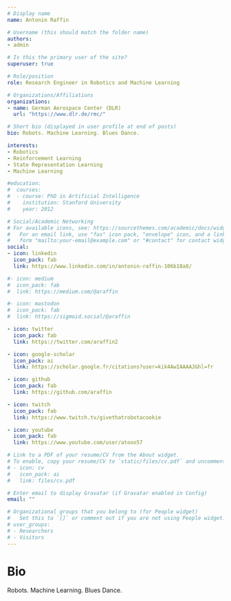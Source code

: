 ```yaml
---
# Display name
name: Antonin Raffin

# Username (this should match the folder name)
authors:
- admin

# Is this the primary user of the site?
superuser: true

# Role/position
role: Research Engineer in Robotics and Machine Learning

# Organizations/Affiliations
organizations:
- name: German Aerospace Center (DLR)
  url: "https://www.dlr.de/rmc/"

# Short bio (displayed in user profile at end of posts)
bio: Robots. Machine Learning. Blues Dance.

interests:
- Robotics
- Reinforcement Learning
- State Representation Learning
- Machine Learning

#education:
#  courses:
#  - course: PhD in Artificial Intelligence
#    institution: Stanford University
#    year: 2012

# Social/Academic Networking
# For available icons, see: https://sourcethemes.com/academic/docs/widgets/#icons
#   For an email link, use "fas" icon pack, "envelope" icon, and a link in the
#   form "mailto:your-email@example.com" or "#contact" for contact widget.
social:
- icon: linkedin
  icon_pack: fab
  link: https://www.linkedin.com/in/antonin-raffin-106b18a8/

#- icon: medium
#  icon_pack: fab
#  link: https://medium.com/@araffin

#- icon: mastodon
#  icon_pack: fab
#  link: https://sigmoid.social/@araffin

- icon: twitter
  icon_pack: fab
  link: https://twitter.com/araffin2

- icon: google-scholar
  icon_pack: ai
  link: https://scholar.google.fr/citations?user=kik4AwIAAAAJ&hl=fr

- icon: github
  icon_pack: fab
  link: https://github.com/araffin

- icon: twitch
  icon_pack: fab
  link: https://www.twitch.tv/givethatrobotacookie

- icon: youtube
  icon_pack: fab
  link: https://www.youtube.com/user/atooo57

# Link to a PDF of your resume/CV from the About widget.
# To enable, copy your resume/CV to `static/files/cv.pdf` and uncomment the lines below.  
# - icon: cv
#   icon_pack: ai
#   link: files/cv.pdf

# Enter email to display Gravatar (if Gravatar enabled in Config)
email: ""

# Organizational groups that you belong to (for People widget)
#   Set this to `[]` or comment out if you are not using People widget.  
# user_groups:
# - Researchers
# - Visitors
---
```


# Bio

Robots. Machine Learning. Blues Dance.
